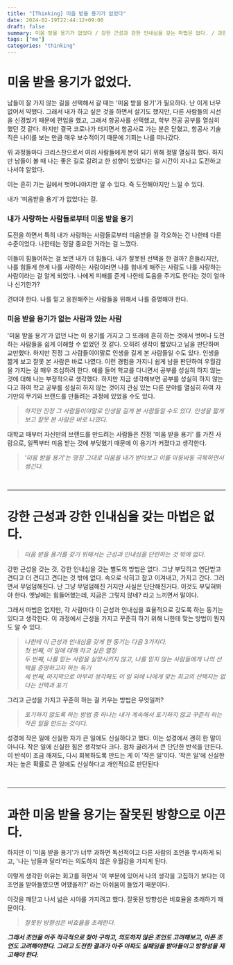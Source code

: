 ```yaml
---
title: "[Thinking] 미움 받을 용기가 없었다"
date: 2024-02-19T22:44:12+09:00
draft: false
summary: 미움 방을 용기가 없었다 / 강한 근성과 강한 인내심을 갖는 마법은 없다. / 과한 미움받을 용기는 잘못된 방향으로 이끈다. / 과한 미움받을 용기는 잘못된 방향으로 이끈다. 
tags: ["me"]
categories: "thinking"
---
```


# 미움 받을 용기가 없었다. 

남들이 잘 가지 않는 길을 선택해서 갈 때는 '미움 받을 용기'가 필요하다. 난 이게 너무 없어서 약했다. 그래서 내가 하고 싶은 것을 하면서 살기도 했지만, 다른 사람들의 시선을 신경썼기 때문에 편입을 했고, 그래서 항공사를 선택했고, 학부 전공 공부를 열심히 했던 것 같다. 하지만 결국 코로나가 터지면서 항공사로 가는 분은 닫혔고, 항공사 기술직은 나이를 보는 만큼 매우 보수적이기 때문에 기회는 나를 떠나갔다.

위 과정들마다 크리스찬으로서 여러 사람들에게 본이 되기 위해 정말 열심히 했다. 하지만 남들이 볼 때 나는 좋은 길로 갈려고 한 성향이 있었다는 걸 시간이 지나고 도전하고 나서야 알았다. 

이는 흔히 가는 길에서 벗어나야지만 알 수 있다. 즉 도전해야지만 느낄 수 있다.  

내가 '미움받을 용기'가 없었다는 걸. 


### 내가 사랑하는 사람들로부터 미움 받을 용기 

도전을 하면서 특히 내가 사랑하는 사람들로부터 미움받을 걸 각오하는 건 나한테 다른 수준이었다. 나한테는 정말 중요한 거라는 걸 느꼈다. 

이들이 힘들어하는 걸 보면 내가 더 힘들다. 내가 잘못된 선택을 한 걸까? 흔들리지만, 나를 힘들게 한게 나를 사랑하는 사람이라면 나를 힘내게 해주는 사람도 나를 사랑하는 사람이라는 걸 알게 되었다. 나에게 피해를 준게 나한테 도움을 주기도 한다는 것이 얼마나 신기한가?

견뎌야 한다. 나를 믿고 응원해주는 사람들을 위해서 나를 증명해야 한다.  


### 미움 받을 용기가 없는 사람과 있는 사람

'미움 받을 용기'가 없던 나는 이 용기를 가지고 그 또래에 흔히 하는 것에서 벗어나 도전하는 사람들을 쉽게 이해할 수 없었던 것 같다. 오히려 생각이 짧았다고 남을 판단하며 교만했다. 하지만 진정 그 사람들이야말로 인생을 길게 본 사람들일 수도 있다. 인생을 짧게 보고 잘못 본 사람은 바로 나였다. 이런 경험을 가지니 쉽게 남을 판단하여 우월감을 가지는 걸 매우 조심하려 한다. 예를 들어 학교를 다니면서 공부를 성실히 하지 않는 것에 대해 나는 부정적으로 생각했다. 하지만 지금 생각해보면 공부를 성실히 하지 않는다고 하여 학교 공부를 성실히 하지 않는 것이지 관심 있는 다른 분야를 열심히 하여 자기만의 무기와 브랜드를 만들려는 과정에 있었을 수도 있다.  


>_하지만 진정 그 사람들이야말로 인생을 길게 본 사람들일 수도 있다. 인생을 짧게 보고 잘못 본 사람은 바로 나였다._

대학교 때부터 자신만의 브랜드를 만드려는 사람들은 진정 '미움 받을 용기' 를 가진 사람으로, 일찍부터 미움 받는 것에 부딪혔기 때문에 이 용기가 커졌다고 생각한다. 

> _'미움 받을 용기'는 명칭 그대로 미움을 내가 받아보고 이를 아둥바둥 극복하면서 생긴다._

&nbsp;

---

# 강한 근성과 강한 인내심을 갖는 마법은 없다.

> _미움 받을 용기를 갖기 위해서는 근성과 인내심을 단련하는 것 밖에 없다._

강한 근성을 갖는 것, 강한 인내심을 갖는 별도의 방법은 없다. 그냥 부딪히고 연단받고 견디고 더 견디고 견디는 것 밖에 없다. 속으로 삭히고 참고 이겨내고, 가지고 간다. 그러면서 무덤덤해진다. 난 그냥 무덤덤해진 거지만 사실은 단단해진거다. 이것도 부딪혀봐야 한다. 옛날에는 힘들어했는데, 지금은 그렇지 않네? 라고 느끼면서 말이다. 

그래서 마법은 없지만, 각 사람마다 이 근성과 인내심을 효율적으로 갖도록 하는 동기는 있다고 생각한다. 이 과정에서 근성을 가지고 꾸준히 하기 위해 나한테 맞는 방법이 뭔지도 알 수 있다. 


> _나한테 이 근성과 인내심을 갖게 한 동기는 다음 3가지다._  
> _첫 번째, 이 일에 대해 하고 싶은 열정_  
> _두 번째, 나를 믿는 사람을 실망시키지 않고, 나를 믿지 않는 사람들에게 나의 선택을 증명하고자 하는 독기_  
> _세 번째, 마지막으로 아무리 생각해도 이 일 외에 나에게 맞는 최고의 선택지는 없다는 선택과 포기_

그리고 근성을 가지고 꾸준히 하는 걸 키우는 방법은 무엇일까?

> _포기하지 않도록 하는 방법 중 하나는 내가 계속해서 포기하지 않고 꾸준히 하는 작은 일을 만드는 것이다._

성경에 작은 일에 신실한 자가 큰 일에도 신실하다고 했다. 이는 성경에서 괜히 한 말이 아니다. 작은 일에 신실한 힘은 생각보다 크다. 점차 굴러가서 큰 단단한 반석을 만든다. 이 반석이 조금 깨져도, 다시 회복하도록 만드는 게 이 '작은 일'이다. '작은 일'에 신실한 자는 높은 확률로 큰 일에도 신실하다고 개인적으로 판단된다


&nbsp;

---


# 과한 미움 받을 용기는 잘못된 방향으로 이끈다. 

하지만 이 '미움 받을 용기'가 너무 과하면 독선적이고 다른 사람의 조언을 무시하게 되고, '나는 남들과 달라'라는 의도하지 않은 우월감을 가지게 된다.  

이렇게 생각한 이유는 회고를 하면서 '이 부분에 있어서 나의 생각을 고집하기 보다는 이 조언을 받아들였으면 어땠을까?' 라는 아쉬움이 들었기 때문이다.

이것을 깨닫고 나서 넓은 시야를 가지려고 했다. 잘못된 방향성은 비효율을 초래하기 때문이다. 

> _잘못된 방향성은 비효율을 초래한다._

**_그래서 조언을 아주 적극적으로 찾아 구하고, 의도하지 않은 조언도 고려해보고, 아픈 조언도 고려해야한다. 그리고 도전한 결과가 아주 아파도 실패임을 받아들이고 방향성을 재고해야 한다._**

&nbsp;
